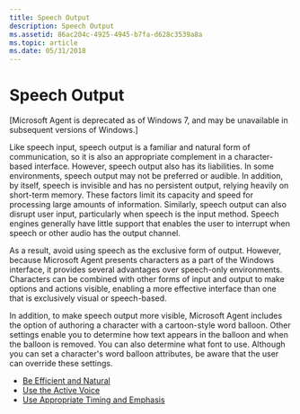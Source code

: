 ```yaml
---
title: Speech Output
description: Speech Output
ms.assetid: 86ac204c-4925-4945-b7fa-d628c3539a8a
ms.topic: article
ms.date: 05/31/2018
---
```


# Speech Output

\[Microsoft Agent is deprecated as of Windows 7, and may be unavailable in subsequent versions of Windows.\]

Like speech input, speech output is a familiar and natural form of communication, so it is also an appropriate complement in a character-based interface. However, speech output also has its liabilities. In some environments, speech output may not be preferred or audible. In addition, by itself, speech is invisible and has no persistent output, relying heavily on short-term memory. These factors limit its capacity and speed for processing large amounts of information. Similarly, speech output can also disrupt user input, particularly when speech is the input method. Speech engines generally have little support that enables the user to interrupt when speech or other audio has the output channel.

As a result, avoid using speech as the exclusive form of output. However, because Microsoft Agent presents characters as a part of the Windows interface, it provides several advantages over speech-only environments. Characters can be combined with other forms of input and output to make options and actions visible, enabling a more effective interface than one that is exclusively visual or speech-based.

In addition, to make speech output more visible, Microsoft Agent includes the option of authoring a character with a cartoon-style word balloon. Other settings enable you to determine how text appears in the balloon and when the balloon is removed. You can also determine what font to use. Although you can set a character's word balloon attributes, be aware that the user can override these settings.

-   [Be Efficient and Natural](be-efficient-and-natural.md)
-   [Use the Active Voice](use-the-active-voice.md)
-   [Use Appropriate Timing and Emphasis](use-appropriate-timing-and-emphasis.md)

 

 




